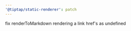 ```yaml
---
'@tiptap/static-renderer': patch
---
```


fix renderToMarkdown rendering a link href's as undefined
